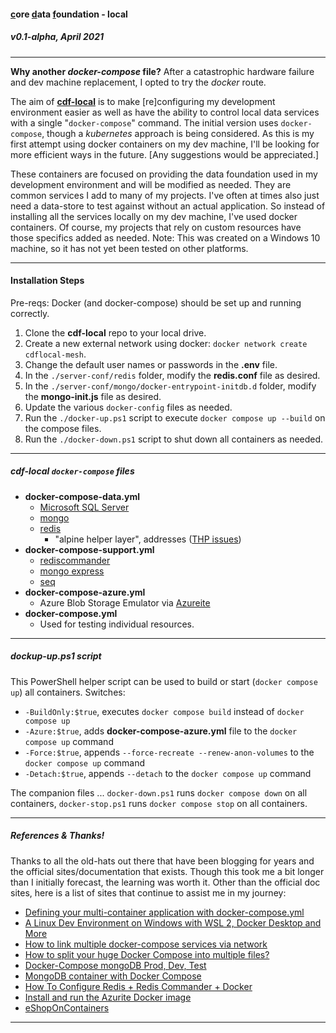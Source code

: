 #### <u>c</u>ore <u>d</u>ata <u>f</u>oundation - local ####
##### v0.1-alpha, April 2021 #####

----------

**Why another *docker-compose* file?** After a catastrophic hardware failure and dev machine replacement,  I opted to try the *docker* route.

The aim of <u>**cdf-local**</u> is to make [re]configuring my development environment easier as well as have the  ability to control local data services with a single "`docker-compose`" command. The initial version uses `docker-compose`, though a *kubernetes* approach is being considered.  As this is my first attempt using docker containers on my dev machine, I'll be looking for more efficient ways in the future. [Any suggestions would be appreciated.] 

These containers are focused on providing the data foundation used in my development environment and will be modified as needed. They are common services I add to many of my projects. I've often at times also just need a data-store to test against without an actual application. So instead of installing all the services locally on my dev machine, I've used docker containers. Of course, my projects that rely on custom resources have those specifics added as needed. Note: This was created on a Windows 10 machine, so it has not yet been tested on other platforms.

----------

#### Installation Steps ####

Pre-reqs: Docker (and docker-compose) should be set up and running correctly.

1. Clone the **cdf-local** repo to your local drive.
2. Create a new external network using docker: `docker network create cdflocal-mesh`. 
3. Change the default user names or passwords in the **.env** file.
4. In the `./server-conf/redis` folder, modify the **redis.conf** file as desired.
5. In the `./server-conf/mongo/docker-entrypoint-initdb.d` folder, modify the **mongo-init.js** file as desired.
6. Update the various `docker-config` files as needed.
7. Run the `./docker-up.ps1` script to execute `docker compose up --build` on the compose files.
8. Run the `./docker-down.ps1` script to shut down all containers as needed.

----------

##### cdf-local `docker-compose` files #####

- **docker-compose-data.yml**
	- [Microsoft SQL Server](https://hub.docker.com/_/microsoft-mssql-server) 
	- [mongo](https://hub.docker.com/_/mongo)
	- [redis](https://hub.docker.com/_/redis) 
		- "alpine helper layer", addresses ([THP issues](https://github.com/docker-library/redis/issues/55))
- **docker-compose-support.yml**
	- [rediscommander](https://hub.docker.com/r/rediscommander/redis-commander)
	- [mongo express](https://hub.docker.com/_/mongo-express)
	- [seq](https://hub.docker.com/r/datalust/seq)
- **docker-compose-azure.yml**
	- Azure Blob Storage Emulator via [Azureite](https://hub.docker.com/_/microsoft-azure-storage-azurite)
- **docker-compose.yml**
	- Used for testing individual resources.
	
----------

##### dockup-up.ps1 script #####

This PowerShell helper script can be used to build or start (`docker compose up`) all containers. Switches:

- `-BuildOnly:$true`, executes `docker compose build` instead of `docker compose up`  
- `-Azure:$true`, adds **docker-compose-azure.yml** file to the `docker compose up` command 
- `-Force:$true`, appends `--force-recreate --renew-anon-volumes` to the `docker compose up` command
- `-Detach:$true`, appends `--detach` to the `docker compose up` command

The companion files ...
`docker-down.ps1` runs `docker compose down` on all containers,
`docker-stop.ps1` runs `docker compose stop` on all containers.

----------

##### References & Thanks! #####

Thanks to all the old-hats out there that have been blogging for years and the official sites/documentation that exists. Though this took me a bit longer than I initially forecast, the learning was worth it. Other than the official doc sites, here is a list of sites that continue to assist me in my journey:
 
- [Defining your multi-container application with docker-compose.yml](https://docs.microsoft.com/en-us/dotnet/architecture/microservices/multi-container-microservice-net-applications/multi-container-applications-docker-compose)
- [A Linux Dev Environment on Windows with WSL 2, Docker Desktop and More](https://nickjanetakis.com/blog/a-linux-dev-environment-on-windows-with-wsl-2-docker-desktop-and-more)
- [How to link multiple docker-compose services via network](https://tjtelan.com/blog/how-to-link-multiple-docker-compose-via-network/)
- [How to split your huge Docker Compose into multiple files?](https://medium.com/@piotr.macha/how-to-split-your-huge-docker-compose-into-multiple-files-3c8866e495dd)
- [Docker-Compose mongoDB Prod, Dev, Test](https://onexlab-io.medium.com/docker-compose-mongodb-prod-dev-test-environment-eb1a75675f93)
- [MongoDB container with Docker Compose](https://zgadzaj.com/development/docker/docker-compose/containers/mongodb)
- [How To Configure Redis + Redis Commander + Docker](https://hackernoon.com/how-to-configurate-redis-redis-commander-docker-616136f2)
- [Install and run the Azurite Docker image](https://docs.microsoft.com/en-us/azure/storage/common/storage-use-azurite#install-and-run-the-azurite-docker-image) 
- [eShopOnContainers](https://github.com/dotnet-architecture/eShopOnContainers)

----------
